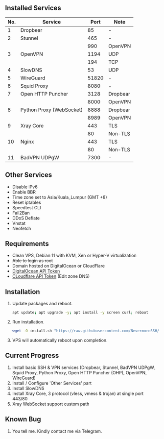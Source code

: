 ## Installed Services
|No.|Service|Port|Note|
|---|---|---|---|
|1|Dropbear|85|-|
|2|Stunnel|465|-|
|||990|OpenVPN|
|3|OpenVPN|1194|UDP|
|||194|TCP|
|4|SlowDNS|53|UDP|
|5|WireGuard|51820|-|
|6|Squid Proxy|8080|-|
|7|Open HTTP Puncher|3128|Dropbear|
|||8000|OpenVPN|
|8|Python Proxy (WebSocket)|8888|Dropbear|
|||8989|OpenVPN|
|9|Xray Core|443|TLS|
|||80|Non-TLS|
|10|Nginx|443|TLS|
|||80|Non-TLS|
|11|BadVPN UDPgW|7300|-|

## Other Services
- Disable IPv6
- Enable BBR
- Time zone set to Asia/Kuala_Lumpur (GMT +8)
- Reset iptables
- Speedtest CLI
- Fail2Ban
- DDoS Deflate
- Vnstat
- Neofetch

## Requirements
- Clean VPS, Debian 11 with KVM, Xen or Hyper-V virtualization
- ~~Able to login as root~~
- Domain hosted on DigitalOcean or CloudFlare
- [DigitalOcean API Token](https://cloud.digitalocean.com/settings/api/tokens)
- [CLoudflare API Token](https://dash.cloudflare.com/profile/api-tokens) (Edit zone DNS)

## Installation
1. Update packages and reboot.
	```bash
	apt update; apt upgrade -y; apt install -y screen curl; reboot
	```
2. Run installation.
	```bash
	wget -O install.sh "https://raw.githubusercontent.com/NevermoreSSH/kamui/raw/main/install.sh" && chmod +x install.sh && screen ./install.sh
	```
3. VPS will automatically reboot upon completion.

## Current Progress
1. Install basic SSH & VPN services (Dropbear, Stunnel, BadVPN UDPgW, Squid Proxy, Python Proxy, Open HTTP Puncher (OHP), OpenVPN, WireGuard)
2. Install / Configure 'Other Services' part
3. Install SlowDNS
4. Install Xray Core, 3 protocol (vless, vmess & trojan) at single port 443/80
5. Xray WebSocket support custom path

## Known Bug
1. You tell me. Kindly contact me via Telegram.

